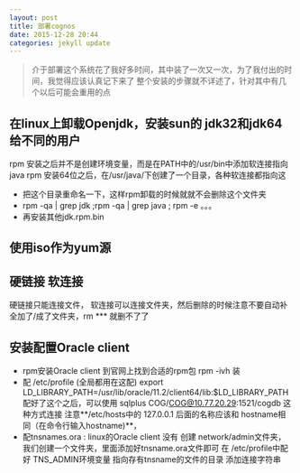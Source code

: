 ```yaml
---
layout: post
title: 部署cognos
date: 2015-12-28 20:44
categories: jekyll update
---
```


> 介于部署这个系统花了我好多时间，其中装了一次又一次，为了我付出的时间，我觉得应该认真记下来了
> 整个安装的步骤就不详述了，针对其中有几个以后可能会重用的点

## 在linux上卸载Openjdk，安装sun的 jdk32和jdk64 给不同的用户

rpm 安装之后并不是创建环境变量，而是在PATH中的/usr/bin中添加软连接指向java
rpm 安装64位之后，在/usr/java/下创建了一个目录，各种软连接都指向这

+ 把这个目录重命名一下，这样rpm卸载的时候就就不会删除这个文件夹
+ rpm -qa | grep jdk ;rpm -qa | grep java ; rpm -e 。。。
+ 再安装其他jdk.rpm.bin

## 使用iso作为yum源


## 硬链接 软连接

硬链接只能连接文件，
软连接可以连接文件夹，然后删除的时候注意不要自动补全加了/成了文件夹，rm *** 就删不了了

## 安装配置Oracle client

+ rpm安装Oracle client 到官网上找到合适的rpm包 
    rpm -ivh 装
+ 配 /etc/profile (全局都用在这配)
    export LD_LIBRARY_PATH=/usr/lib/oracle/11.2/client64/lib:$LD_LIBRARY_PATH
    配好了这个之后，可以使用 sqlplus COG/COG@10.77.20.29:1521/cogdb 这种方式连接
    注意**/etc/hosts中的 127.0.0.1 后面的名称应该和 hostname相同（在命令行输入hostname)**，
+ 配tnsnames.ora :
    linux的Oracle client 没有 创建 network/admin文件夹，我们创建一个文件夹，里面添加好tnsname.ora文件即可
    在 /etc/profile中配好 TNS_ADMIN环境变量 指向存有tnsname的文件的目录
    添加连接字符串
